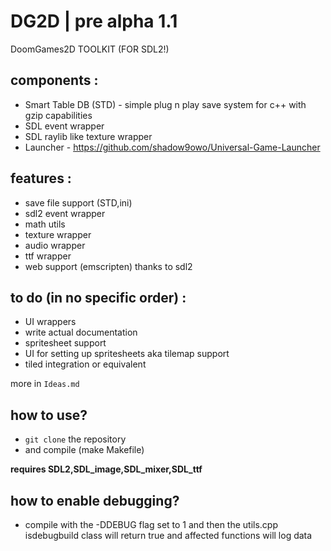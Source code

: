 # DG2D | pre alpha 1.1
DoomGames2D TOOLKIT (FOR SDL2!)

## components :<br>
-  Smart Table DB (STD) - simple plug n play save system for c++ with gzip capabilities
-  SDL event wrapper
-  SDL raylib like texture wrapper
-  Launcher - https://github.com/shadow9owo/Universal-Game-Launcher

## features :
- save file support (STD,ini)
- sdl2 event wrapper
- math utils
- texture wrapper
- audio wrapper
- ttf wrapper
- web support (emscripten) thanks to sdl2

## to do (in no specific order) :
- UI wrappers
- write actual documentation
- spritesheet support
- UI for setting up spritesheets aka tilemap support
- tiled integration or equivalent

more in ``Ideas.md``

## how to use?
- ``git clone`` the repository
- and compile (make Makefile)

**requires SDL2,SDL_image,SDL_mixer,SDL_ttf**

## how to enable debugging?
- compile with the -DDEBUG flag set to 1 and then the utils.cpp isdebugbuild class will return true and affected functions will log data
